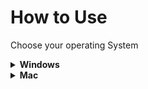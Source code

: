 # **How to Use**

<p>Choose your operating System</p>

<details>
 <summary><b> Windows</b></summary>
 
 ---
 
Open a [Elevated Command Prompt](https://www.tenforums.com/tutorials/2790-open-elevated-command-prompt-windows-10-a.html), type: 
```
netsh wlan show profile WiFi-name key=clear
```
and replace Wifi-name with your wifi name. If you do not know your wifi name, you can type: 
```
netsh wlan show profile
```

</details>

<details>
  <summary><b> Mac</b></summary>

---

Open [Terminal](https://support.apple.com/guide/terminal/open-or-quit-terminal-apd5265185d-f365-44cb-8b09-71a064a42125/mac) and type: 
```
security find-generic-password -ga Wifi-name | grep “password:”
```
and replace Wifi-name with your wifi name. You will get a pop-up window requesting your local adminitrator user, type it in and you should get the password

</details>
